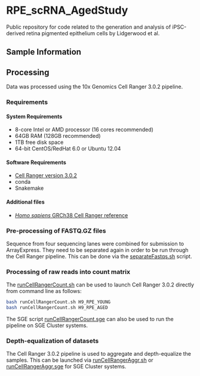 # RPE_scRNA_AgedStudy
Public repository for code related to the generation and analysis of iPSC-derived retina pigmented epithelium cells by Lidgerwood et al.

## Sample Information

## Processing
Data was processed using the 10x Genomics Cell Ranger 3.0.2 pipeline.

### Requirements
#### System Requirements
- 8-core Intel or AMD processor (16 cores recommended)
- 64GB RAM (128GB recommended)
- 1TB free disk space
- 64-bit CentOS/RedHat 6.0 or Ubuntu 12.04

#### Software Requirements
- [Cell Ranger version 3.0.2](https://support.10xgenomics.com/single-cell-gene-expression/software/downloads/3.0)
- conda
- Snakemake

#### Additional files
- [*Homo sapiens* GRCh38 Cell Ranger reference](https://support.10xgenomics.com/single-cell-gene-expression/software/downloads/latest)

### Pre-processing of FASTQ.GZ files
Sequence from four sequencing lanes were combined for submission to ArrayExpress. They need to be separated again in order to be run through the Cell Ranger pipeline. This can be done via the [separateFastqs.sh](processing/separateFastqs.sh) script.

### Processing of raw reads into count matrix
The [runCellRangerCount.sh](processing/runCellRangerCount.sh) can be used to launch Cell Ranger 3.0.2 directly from command line as follows:

```bash
bash runCellRangerCount.sh H9_RPE_YOUNG
bash runCellRangerCount.sh H9_RPE_AGED
```

The SGE script [runCellRangerCount.sge](processing/runCellRangerCount.sge) can also be used to run the pipeline on SGE Cluster systems.

### Depth-equalization of datasets
The Cell Ranger 3.0.2 pipeline is used to aggregate and depth-equalize the samples. This can be launched via [runCellRangerAggr.sh](processing/runCellRangerAggr.sh) or [runCellRangerAggr.sge](processing/runCellRangerAggr.sh) for SGE Cluster systems. 





